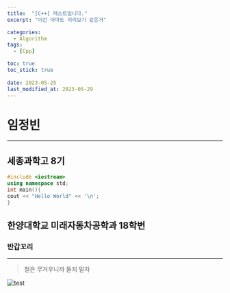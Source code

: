 ```yaml
---
title:  "[C++] 테스트입니다."
excerpt: "이건 아마도 미리보기 같은거"

categories:
  - Algorithm
tags:
  - [Cpp]

toc: true
toc_stick: true
 
date: 2023-05-25
last_modified_at: 2023-05-29
---
```


# 임정빈
---
## **세종과학고 8기**
  ```c++
#include <iostream>
using namespace std;
int main(){
  cout << "Hello World" << '\n';
}
```
## **한양대학교 미래자동차공학과 18학번**
### 반갑꼬리
---
> 철은 무거우니까 들지 말자

![test](https://github.com/ihmmaru99/ihmmaru99.github.io/assets/109266664/0cbd500e-4fdc-46c8-863b-91678c20dd2a)




